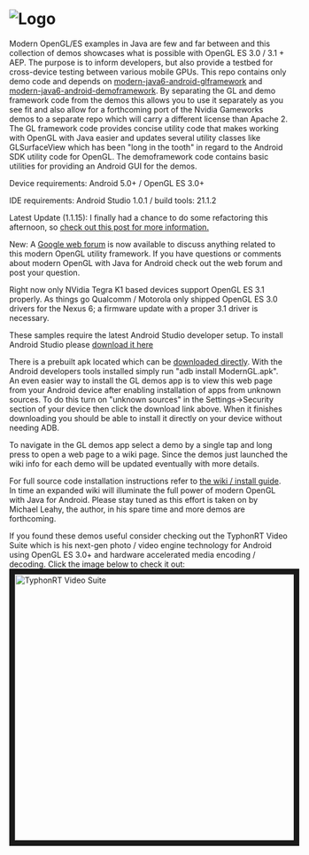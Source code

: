 
![Logo](http://i.imgur.com/UhCv44F.png "Logo")
============================
Modern OpenGL/ES examples in Java are few and far between and this collection of demos showcases what is possible with OpenGL ES 3.0 / 3.1 + AEP. The purpose is to inform developers, but also provide a testbed for cross-device testing between various mobile GPUs. This repo contains only demo code and depends on <a href="https://github.com/typhonrt/modern-java6-android-glframework" target="_blank">modern-java6-android-glframework</a> and <a href="https://github.com/typhonrt/modern-java6-android-demoframework" target="_blank">modern-java6-android-demoframework</a>. By separating the GL and demo framework code from the demos this allows you to use it separately as you see fit and also allow for a forthcoming port of the Nvidia Gameworks demos to a separate repo which will carry a different license than Apache 2. The GL framework code provides concise utility code that makes working with OpenGL with Java easier and updates several utility classes like GLSurfaceView which has been "long in the tooth" in regard to the Android SDK utility code for OpenGL. The demoframework code contains basic utilities for providing an Android GUI for the demos. 

Device requirements: Android 5.0+ / OpenGL ES 3.0+ 

IDE requirements: Android Studio 1.0.1 / build tools: 21.1.2

Latest Update (1.1.15): I finally had a chance to do some refactoring this afternoon, so 
<a href="https://groups.google.com/forum/#!topic/modern-java6-android-gldemos/cKGEl9X-cpU" target="_blank">check out this post for more information.</a>

New: A <a href="https://groups.google.com/forum/#!forum/modern-java6-android-gldemos" target="_blank">Google web forum</a> is now available to discuss anything related to this modern OpenGL utility framework. If you have questions or comments about modern OpenGL with Java for Android check out the web forum and post your question. 

Right now only NVidia Tegra K1 based devices support OpenGL ES 3.1 properly. As things go Qualcomm / Motorola only shipped OpenGL ES 3.0 drivers for the Nexus 6; a firmware update with a proper 3.1 driver is necessary. 

These samples require the latest Android Studio developer setup. To install Android Studio please <a href="http://developer.android.com/sdk/index.html" target="_blank">download it here</a>

There is a prebuilt apk located which can be [downloaded directly](https://github.com/typhonrt/modern-java6-android-gldemos/raw/master/prebuilt-apk/ModernGL.apk). With the Android developers tools installed simply run "adb install ModernGL.apk". An even easier way to install the GL demos app is to view this web page from your Android device after enabling installation of apps from unknown sources. To do this turn on "unknown sources" in the Settings->Security section of your device then click the download link above. When it finishes downloading you should be able to install it directly on your device without needing ADB.

To navigate in the GL demos app select a demo by a single tap and long press to open a web page to a wiki page. Since the demos just launched the wiki info for each demo will be updated eventually with more details. 

For full source code installation instructions refer to <a href="https://github.com/typhonrt/modern-java6-android-gldemos/wiki/installation" target="_blank">the wiki / install guide</a>. In time an expanded wiki will illuminate the full power of modern OpenGL with Java for Android. Please stay tuned as this effort is taken on by Michael Leahy, the author, in his spare time and more demos are forthcoming.

If you found these demos useful consider checking out the TyphonRT Video Suite which is his next-gen photo / video engine technology for Android using OpenGL ES 3.0+ and hardware accelerated media encoding / decoding. Click the image below to check it out:
<a href="http://www.typhonvideo.com/" target="_blank"><img src="http://i.imgur.com/gWh4A8M.png" 
alt="TyphonRT Video Suite" width="850" height="480" border="10" /></a>
